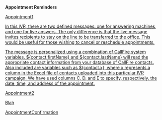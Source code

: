 <strong>Appointment Reminders</strong>


<a href="https://github.com/CallFire/callfire-ivr-samples/blob/develop/Appointment%20Reminders/Appointment1.xml">Appointment1</br>

In this IVR, there are two defined messages: one for answering machines, and one for live answers. The only difference is that the live message invites recipients to stay on the line to be transferred to the office. This would be useful for those wishing to cancel or reschedule appointments.

The message is personalized using a combination of CallFire system variables. ${contact.firstName} and ${contact.lastName} will read the appropriate contact information from your database of CallFire contacts. Also included are variables such as ${contact.x}, where x represents a column in the Excel file of contacts uploaded into this particular IVR campaign. We have used columns C, D, and E to specify, respectively, the date, time, and address of the appointment.

<a href="https://github.com/CallFire/callfire-ivr-samples/blob/develop/Appointment%20Reminders/Appointment2.xml">Appointment2</br>

Blah

AppointmentConfirmation

